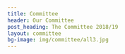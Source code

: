 ```yaml
---
title: Committee
header: Our Committee
post_heading: The Committee 2018/19
layout: committee
bg-image: img/committee/all3.jpg
---
```


